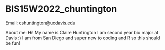 # BIS15W2022_chuntington
Email: cshuntington@ucdavis.edu


About me: Hi! My name is Claire Huntington I am second year bio major at Davis :) I am from San Diego and super new to coding and R so this should be fun!
